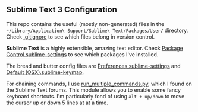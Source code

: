 ## Sublime Text 3 Configuration

This repo contains the useful (mostly non-generated) files in the `~/Library/Application\ Support/Sublime\ Text/Packages/User/` directory. Check [.gitignore](.gitignore) to see which files belong in version control.

**Sublime Text** is a highly extensible, amazing text editor. Check [Package Control.sublime-settings](Package%20Control.sublime-settings) to see which packages I've installed.

The bread and butter config files are [Preferences.sublime-settings](Preferences.sublime-settings) and [Default (OSX).sublime-keymap](<Default%20(OSX).sublime-keymap>).

For chaining commands, I use [run_multiple_commands.py](run_multiple_commands.py), which I found on the Sublime Text forums. This module allows you to enable some fancy keyboard shortcuts. I'm particularly fond of using `alt + up/down` to move the cursor up or down 5 lines at at a time.
